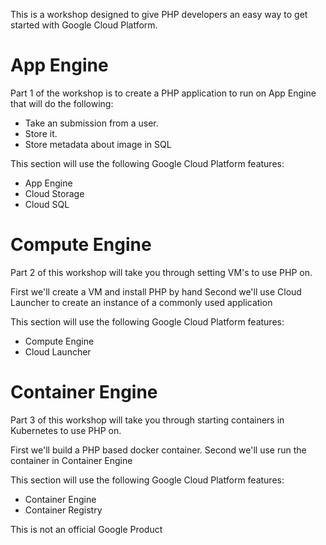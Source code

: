 This is a workshop designed to give PHP developers an easy way to get started 
with Google Cloud Platform.  

# App Engine  
Part 1 of the workshop is to create a PHP application to run on App Engine 
that will do the following:

* Take an submission from a user.
* Store it.
* Store metadata about image in SQL

This section will use the following Google Cloud Platform features:

* App Engine
* Cloud Storage
* Cloud SQL 

# Compute Engine
Part 2 of this workshop will take you through setting VM's to use PHP on.

First we'll create a VM and install PHP by hand
Second we'll use Cloud Launcher to create an instance of a commonly used 
application

This section will use the following Google Cloud Platform features:

* Compute Engine
* Cloud Launcher

# Container Engine
Part 3 of this workshop will take you through starting containers in Kubernetes to use PHP on.

First we'll build a PHP based docker container. 
Second we'll use run the container in Container Engine

This section will use the following Google Cloud Platform features:

* Container Engine
* Container Registry

This is not an official Google Product